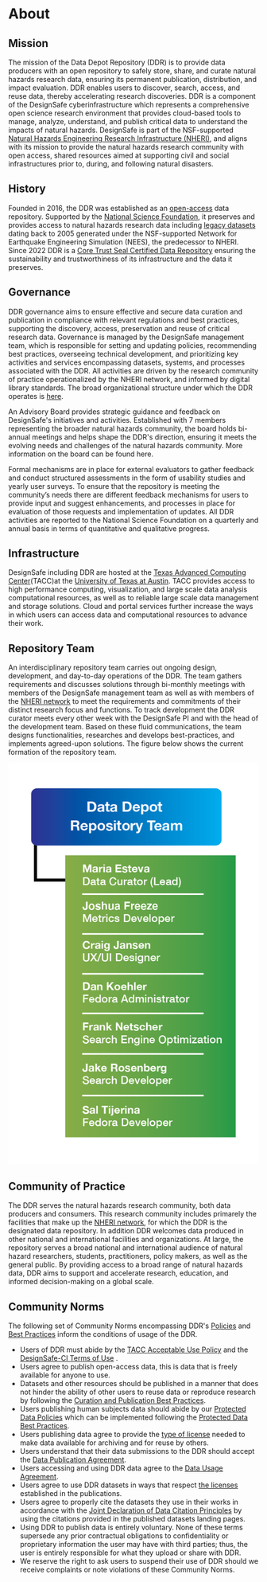 # About

## Mission
The mission of the Data Depot Repository (DDR) is to provide data producers with an open repository to safely store, share, and curate natural hazards research data, ensuring its permanent publication, distribution, and impact evaluation. DDR enables users to discover, search, access, and reuse data, thereby accelerating research discoveries. DDR is a component of the DesignSafe cyberinfrastructure which represents a comprehensive open science research environment that provides cloud-based tools to manage, analyze, understand, and publish critical data to understand the impacts of natural hazards. DesignSafe is part of the NSF-supported [Natural Hazards Engineering Research Infrastructure (NHERI)](https://designsafe-ci.org/about/), and aligns with its mission to provide the  natural hazards research community with open access, shared resources aimed at supporting civil and social infrastructures prior to, during, and following natural disasters.

## History
Founded in 2016, the DDR was established as an [open-access](https://www.openaccess.nl/en/what-is-open-access) data repository. Supported by the [National Science Foundation](https://www.nsf.gov/), it preserves and provides access to natural hazards research data including [legacy datasets](https://designsafe-ci.org/data/browser/public/nees.public) dating back to 2005 generated under the NSF-supported Network for Earthquake Engineering Simulation (NEES), the predecessor to NHERI. Since 2022 DDR is a [Core Trust Seal Certified Data Repository](https://www.coretrustseal.org/wp-content/uploads/2023/01/20230126-designsafe_final.pdf) ensuring the sustainability and trustworthiness of its infrastructure and the data it preserves.

## Governance 
DDR governance aims to ensure effective and secure data curation and publication in compliance with relevant regulations and best practices, supporting the discovery, access, preservation and reuse of critical research data. Governance is managed by the DesignSafe management team, which is responsible for setting and updating policies, recommending best practices, overseeing technical development, and prioritizing key activities and services encompassing datasets, systems, and processes associated with the DDR. All activities are driven by the research community of practice operationalized by the NHERI network, and informed by digital library standards. The broad organizational structure under which the DDR operates is [here](https://designsafe-ci.org/about/designsafe/). 

An Advisory Board provides strategic guidance and feedback on DesignSafe's initiatives and activities. Established with 7 members representing the broader natural hazards community, the board holds bi-annual meetings and helps shape the DDR's direction, ensuring it meets the evolving needs and challenges of the natural hazards community. More information on the board can be found here.

Formal mechanisms are in place for external evaluators to gather feedback and conduct structured assessments in the form of usability studies and yearly user surveys. To ensure that the repository is meeting the community’s needs there are different feedback mechanisms for users to provide input and suggest enhancements, and processes in place for evaluation of those requests and implementation of updates. All DDR activities are reported to the National Science Foundation on a quarterly and annual basis in terms of quantitative and qualitative progress.

## Infrastructure
DesignSafe including DDR are hosted at the [Texas Advanced Computing Center](https://tacc.utexas.edu/)(TACC)at the [University of Texas at Austin](https://www.utexas.edu/). TACC provides access to high performance computing, visualization, and large scale data analysis computational resources, as well as to reliable large scale data management and storage solutions. Cloud and portal services further increase the ways in which users can access data and computational resources to advance their work.

## Repository Team 
An interdisciplinary repository team carries out ongoing design, development, and day-to-day operations of the DDR. The team gathers requirements and discusses solutions through bi-monthly meetings with members of the DesignSafe management team as well as with members of the [NHERI network](https://designsafe-ci.org/about/) to meet the requirements and commitments of their distinct research focus and functions. To track development the DDR curator meets every other week with the DesignSafe PI and with the head of the development team. Based on these fluid communications, the team designs functionalities, researches and develops best-practices, and implements agreed-upon solutions. The figure below shows the current formation of the repository team.

![Data Depot Team](imgs/Data_Repository_Team_DataTeam.png)

## Community of Practice
The DDR serves the natural hazards research community, both data producers and consumers. This research community includes primarely the facilities that make up the [NHERI network](https://designsafe-ci.org/about/), for which the DDR is the designated data repository. In addition DDR welcomes data produced in other national and international facilities and organizations. At large, the repository serves a broad national and international audience of natural hazard researchers, students, practitioners, policy makers, as well as the general public. By providing access to a broad range of natural hazards data, DDR aims to support and accelerate research, education, and informed decision-making on a global scale. 

## Community Norms
The following set of Community Norms encompassing DDR's [Policies](/user-guide/curating/policies/) and [Best Practices](/user-guide/curating/bestpractices/) inform the conditions of usage of the DDR.

* Users of DDR must abide by the [TACC Acceptable Use Policy](https://tacc.utexas.edu/use-tacc/user-policies/) and the [DesignSafe-CI Terms of Use](https://www.designsafe-ci.org/account/terms-conditions/) .
* Users agree to publish open-access data, this is data that is freely available for anyone to use. 
* Datasets and other resources should be published in a manner that does not hinder the ability of other users to reuse data or reproduce research by following the [Curation and Publication Best Practices](/user-guide/curating/bestpractices/).
* Users publishing human subjects data should abide by our [Protected Data Policies](/user-guide/curating/policies/#data-publication-and-usage) which can be implemented following the [Protected Data Best Practices](/user-guide/curating/bestpractices/#data-publication).
* Users publishing data agree to provide the [type of license](/user-guide/curating/policies/#licenses) needed to make data available for archiving and for reuse by others.
* Users understand that their data submissions to the DDR should accept the [Data Publication Agreement](/user-guide/curating/policies/#agreement).
* Users accessing and using DDR data agree to the [Data Usage Agreement](/user-guide/curating/policies/#datausage).
* Users agree to use DDR datasets in ways that respect [the licenses](/user-guide/curating/policies/#licenses) established in the publications.
* Users agree to properly cite the datasets they use in their works in accordance with the [Joint Declaration of Data Citation Principles](https://force11.org/info/joint-declaration-of-data-citation-principles-final/) by using the citations provided in the published datasets landing pages.
* Using DDR to publish data is entirely voluntary. None of these terms supersede any prior contractual obligations to confidentiality or proprietary information the user may have with third parties; thus, the user is entirely responsible for what they upload or share with DDR. 
* We reserve the right to ask users to suspend their use of DDR should we receive complaints or note violations of these Community Norms.
